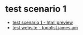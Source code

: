 # test scenario 1

* [test scenario 1 - html preview](https://joraka.github.io/testing-tasks/homework/task2/test_scenario_1.html)  
* [test website - todolist.james.am](https://todolist.james.am/#/)